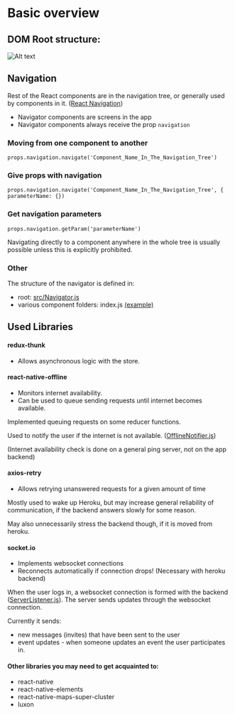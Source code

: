 # Basic overview

## DOM Root structure:
![Alt text](frontendRootStructure.jpg "DOM root structure")

## Navigation

Rest of the React components are in the navigation tree,
or generally used by components in it. ([React Navigation](https://reactnavigation.com))
- Navigator components are screens in the app
- Navigator components always receive the prop `navigation`

### Moving from one component to another

`props.navigation.navigate('Component_Name_In_The_Navigation_Tree')`

### Give props with navigation

`props.navigation.navigate('Component_Name_In_The_Navigation_Tree', { parameterName: {})`

### Get navigation parameters

`props.navigation.getParam('parameterName')`

Navigating directly to a component anywhere in the whole tree is usually possible
unless this is explicitly prohibited.

### Other

The structure of the navigator is defined in:
- root:	[src/Navigator.js](https://github.com/Sukeltaja-Appi/sukeltaja-frontend/blob/master/src/Navigator.js)
- various component folders: index.js [(example)](https://github.com/Sukeltaja-Appi/sukeltaja-frontend/blob/master/src/components/EventScreens/index.js)

## Used Libraries

#### redux-thunk
- Allows asynchronous logic with the store.

#### react-native-offline
- Monitors internet availability.
- Can be used to queue sending requests until internet becomes available.

Implemented queuing requests on some reducer functions.

Used to notify the user if the internet is not available. ([OfflineNotifier.js](https://github.com/Sukeltaja-Appi/sukeltaja-frontend/blob/master/src/OfflineNotifier.js))

(Internet availability check is done on a general ping server, not on the app backend)

#### axios-retry
- Allows retrying unanswered requests for a given amount of time

Mostly used to wake up Heroku, but may increase general reliability of communication, if
the backend answers slowly for some reason.

May also unnecessarily stress the backend though, if it is moved from heroku.

#### socket.io
- Implements websocket connections
- Reconnects automatically if connection drops! (Necessary with heroku backend)

When the user logs in, a websocket connection is formed with the backend ([ServerListener.js](https://github.com/Sukeltaja-Appi/sukeltaja-frontend/blob/master/src/ServerListener.js)). The server sends updates through the websocket connection.

Currently it sends:
- new messages (invites) that have been sent to the user
- event updates - when someone updates an event the user participates in.

#### Other libraries you may need to get acquainted to:
- react-native
- react-native-elements
- react-native-maps-super-cluster
- luxon
